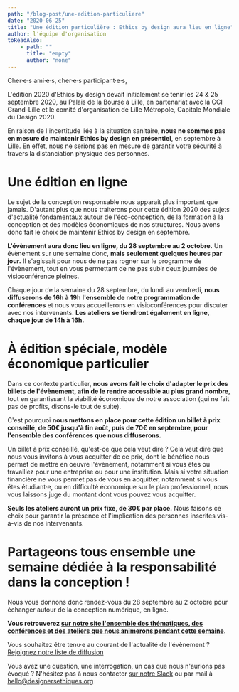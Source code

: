 ```yaml
---
path: "/blog-post/une-edition-particuliere"
date: "2020-06-25"
title: "Une édition particulière : Ethics by design aura lieu en ligne"
author: l'équipe d'organisation
toReadAlso:
    - path: ""
      title: "empty"
      author: "none"
---
```


Cher·e·s ami·e·s, cher·e·s participant·e·s,

L'édition 2020 d'Ethics by design devait initialement se tenir les 24 & 25 septembre 2020, au Palais de la Bourse à Lille, en partenariat avec la CCI Grand-Lille et le comité d'organisation de Lille Métropole, Capitale Mondiale du Design 2020.

En raison de l'incertitude liée à la situation sanitaire, **nous ne sommes pas en mesure de maintenir Ethics by design en présentiel**, en septembre à Lille. En effet, nous ne serions pas en mesure de garantir votre sécurité à travers la distanciation physique des personnes.

# Une édition en ligne

Le sujet de la conception responsable nous apparait plus important que jamais. D'autant plus que nous traiterons pour cette édition 2020 des sujets d'actualité fondamentaux autour de l'éco-conception, de la formation à la conception et des modèles économiques de nos structures. Nous avons donc fait le choix de maintenir Ethics by design en septembre.

**L'évènement aura donc lieu en ligne, du 28 septembre au 2 octobre.** Un évènement sur une semaine donc, **mais seulement quelques heures par jour.** Il s'agissait pour nous de ne pas rogner sur le programme de l'évènement, tout en vous permettant de ne pas subir deux journées de visioconférence pleines.

Chaque jour de la semaine du 28 septembre, du lundi au vendredi, **nous diffuserons de 16h à 19h l'ensemble de notre programmation de conférences** et nous vous accueillerons en visioconférences pour discuter avec nos intervenants. **Les ateliers se tiendront également en ligne, chaque jour de 14h à 16h.**

# À édition spéciale, modèle économique particulier

Dans ce contexte particulier, **nous avons fait le choix d'adapter le prix des billets de l'évènement, afin de le rendre accessible au plus grand nombre**, tout en garantissant la viabilité économique de notre association (qui ne fait pas de profits, disons-le tout de suite).

C'est pourquoi **nous mettons en place pour cette édition un billet à prix conseillé, de 50€ jusqu'à fin août, puis de 70€ en septembre, pour l'ensemble des conférences que nous diffuserons.** 

Un billet à prix conseillé, qu'est-ce que cela veut dire ? Cela veut dire que nous vous invitons à vous acquitter de ce prix, dont le bénéfice nous permet de mettre en oeuvre l'évènement, notamment si vous êtes ou travaillez pour une entreprise ou pour une institution. Mais si votre situation financière ne vous permet pas de vous en acquitter, notamment si vous êtes étudiant·e, ou en difficulté économique sur le plan professionnel, nous vous laissons juge du montant dont vous pouvez vous acquitter.

**Seuls les ateliers auront un prix fixe, de 30€ par place.** Nous faisons ce choix pour garantir la présence et l'implication des personnes inscrites vis-à-vis de nos intervenants.

# Partageons tous ensemble une semaine dédiée à la responsabilité dans la conception !

Nous vous donnons donc rendez-vous du 28 septembre au 2 octobre pour échanger autour de la conception numérique, en ligne.

**Vous retrouverez [sur notre site l'ensemble des thématiques, des conférences et des ateliers que nous animerons pendant cette semaine](https://2020.ethicsbydesign.fr/programme).**

Vous souhaitez être tenu·e au courant de l'actualité de l'évènement ? [Rejoignez notre liste de diffusion](https://landing.mailerlite.com/webforms/landing/f5q1g0)

Vous avez une question, une interrogation, un cas que nous n'aurions pas évoqué ? N'hésitez pas à nous contacter [sur notre Slack](http://slack.designersethiques.org) ou par mail à hello@designersethiques.org
